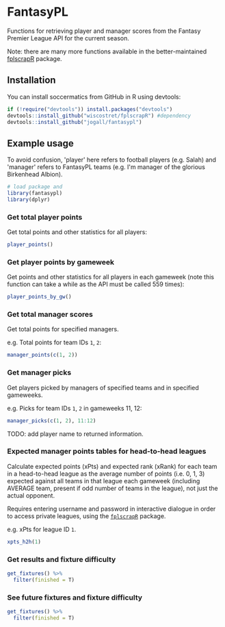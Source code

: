 # FantasyPL

Functions for retrieving player and manager scores from the Fantasy Premier League API for the current season.

Note: there are many more functions available in the better-maintained [fplscrapR](https://github.com/wiscostret/fplscrapR) package.


## Installation

You can install soccermatics from GitHub in R using devtools:

```r
if (!require("devtools")) install.packages("devtools")
devtools::install_github("wiscostret/fplscrapR") #dependency
devtools::install_github("jogall/fantasypl")
```


## Example usage

To avoid confusion, 'player' here refers to football players (e.g. Salah) and 'manager' refers to FantasyPL teams (e.g. I'm manager of the glorious Birkenhead Albion).

```r
# load package and 
library(fantasypl)
library(dplyr)
```

### Get total player points

Get total points and other statistics for all players:

```r
player_points()
```

### Get player points by gameweek

Get points and other statistics for all players in each gameweek (note this function can take a while as the API must be called 559 times):

```r
player_points_by_gw()
```

### Get total manager scores

Get total points for specified managers.

e.g. Total points for team IDs `1`, `2`:

```r
manager_points(c(1, 2))
```

### Get manager picks

Get players picked by managers of specified teams and in specified gameweeks.

e.g. Picks for team IDs `1`, `2` in gameweeks 11, 12:

```r
manager_picks(c(1, 2), 11:12)
```

TODO: add player name to returned information.

### Expected manager points tables for head-to-head leagues

Calculate expected points (xPts) and expected rank (xRank) for each team in a head-to-head league as the average number of points (i.e. 0, 1, 3) expected against all teams in that league each gameweek (including AVERAGE team, present if odd number of teams in the league), not just the actual opponent.

Requires entering username and password in interactive dialogue in order to access private leagues, using the [`fplscrapR`](https://github.com/wiscostret/fplscrapR) package.

e.g. xPts for league ID `1`.

```r
xpts_h2h(1)
```

### Get results and fixture difficulty

```r
get_fixtures() %>% 
  filter(finished = T)
```

### See future fixtures and fixture difficulty

```r
get_fixtures() %>% 
  filter(finished = T)
```
